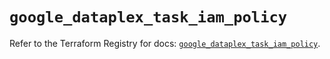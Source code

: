 # `google_dataplex_task_iam_policy`

Refer to the Terraform Registry for docs: [`google_dataplex_task_iam_policy`](https://registry.terraform.io/providers/hashicorp/google/6.49.1/docs/resources/dataplex_task_iam_policy).
